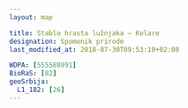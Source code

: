 ```yaml
---
layout: map

title: Stablo hrasta lužnjaka – Kolare
designation: Spomenik prirode
last_modified_at: 2018-07-30T09:53:10+02:00

WDPA: [555588991]
BioRaS: [82]
geoSrbija:
  L1_182: [26]
---
```

